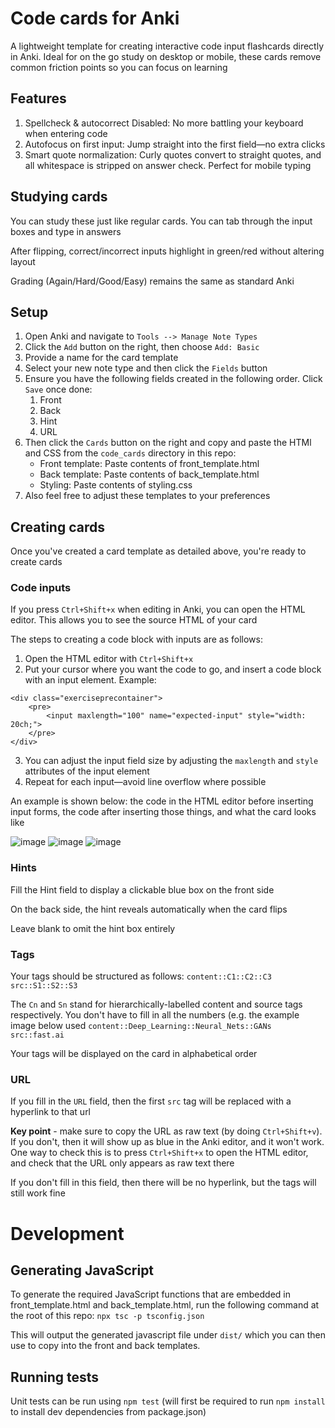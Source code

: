 # Code cards for Anki

A lightweight template for creating interactive code input flashcards directly in Anki. Ideal for on the go study on desktop or mobile, these cards remove common friction points so you can focus on learning

## Features
1. Spellcheck & autocorrect Disabled: No more battling your keyboard when entering code
2. Autofocus on first input: Jump straight into the first field—no extra clicks
3. Smart quote normalization: Curly quotes convert to straight quotes, and all whitespace is stripped on answer check. Perfect for mobile typing

## Studying cards
You can study these just like regular cards. You can tab through the input boxes and type in answers

After flipping, correct/incorrect inputs highlight in green/red without altering layout

Grading (Again/Hard/Good/Easy) remains the same as standard Anki


## Setup
1. Open Anki and navigate to `Tools --> Manage Note Types`
2. Click the `Add` button on the right, then choose `Add: Basic`
3. Provide a name for the card template
4. Select your new note type and then click the `Fields` button
5. Ensure you have the following fields created in the following order. Click `Save` once done:
    1. Front
    2. Back
    3. Hint
    4. URL
6. Then click the `Cards` button on the right and copy and paste the HTMl and CSS from the `code_cards` directory in this repo:
    - Front template: Paste contents of front_template.html
    - Back template: Paste contents of back_template.html
    - Styling: Paste contents of styling.css
7. Also feel free to adjust these templates to your preferences

## Creating cards
Once you've created a card template as detailed above, you're ready to create cards

### Code inputs
If you press `Ctrl+Shift+x` when editing in Anki, you can open the HTML editor. This allows you to see the source HTML of your card

The steps to creating a code block with inputs are as follows:
1. Open the HTML editor with `Ctrl+Shift+x`
2. Put your cursor where you want the code to go, and insert a code block with an input element. Example:
```
<div class="exerciseprecontainer">
    <pre>
        <input maxlength="100" name="expected-input" style="width: 20ch;">
    </pre>
</div>
```
3. You can adjust the input field size by adjusting the `maxlength` and `style` attributes of the input element
4. Repeat for each input—avoid line overflow where possible

An example is shown below: the code in the HTML editor before inserting input forms, the code after inserting those things, and what the card looks like

![image](https://user-images.githubusercontent.com/45238458/164966857-80e62c0b-0108-49dd-80ab-98c93521a603.png)
![image](https://user-images.githubusercontent.com/45238458/164966882-7fa24120-9895-422c-a762-c20ebc1fb137.png)
![image](https://user-images.githubusercontent.com/45238458/164966890-1e88b85b-60b5-4ecc-b644-b38fd39b36e0.png)

### Hints
Fill the Hint field to display a clickable blue box on the front side

On the back side, the hint reveals automatically when the card flips

Leave blank to omit the hint box entirely

### Tags
Your tags should be structured as follows: `content::C1::C2::C3 src::S1::S2::S3`

The `Cn` and `Sn` stand for hierarchically-labelled content and source tags respectively. You don't have to fill in all the numbers (e.g. the example image below used `content::Deep_Learning::Neural_Nets::GANs src::fast.ai`

Your tags will be displayed on the card in alphabetical order

### URL
If you fill in the `URL` field, then the first `src` tag will be replaced with a hyperlink to that url

**Key point** - make sure to copy the URL as raw text (by doing `Ctrl+Shift+v`). If you don't, then it will show up as blue in the Anki editor, and it won't work. One way to check this is to press `Ctrl+Shift+x` to open the HTML editor, and check that the URL only appears as raw text there

If you don't fill in this field, then there will be no hyperlink, but the tags will still work fine


# Development
## Generating JavaScript
To generate the required JavaScript functions that are embedded in front_template.html and back_template.html, run the following command at the root of this repo:
`npx tsc -p tsconfig.json`

This will output the generated javascript file under `dist/` which you can then use to copy into the front and back templates.

## Running tests
Unit tests can be run using `npm test` (will first be required to run `npm install` to install dev dependencies from package.json)
